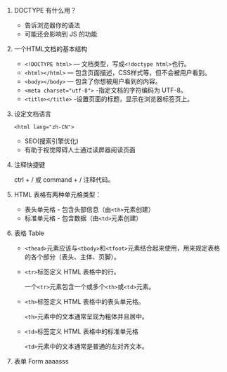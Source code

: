 1. DOCTYPE 有什么用？
   - 告诉浏览器你的语法
   - 可能还会影响到 JS 的功能
   
2. 一个HTML文档的基本结构
   - `<!DOCTYPE html>` — 文档类型，写成`<!doctype html>`也行。
   - `<html></html>` — 包含页面描述，CSS样式等，但不会被用户看到。
   - `<body></body>` — 包含了你想被用户看到的内容。
   - `<meta charset="utf-8">` -指定文档的字符编码为 UTF-8。
   - `<title></title>` -设置页面的标题，显示在浏览器标签页上。
   
3. 设定文档语言

   `<html lang="zh-CN">`
   - SEO(搜索引擎优化)
   - 有助于视觉障碍人士通过读屏器阅读页面
   
4. 注释快捷键

    ctrl + / 或 command + /  注释代码。
    
5. HTML 表格有两种单元格类型：
     - 表头单元格 - 包含头部信息（由`<th>`元素创建）
     - 标准单元格 - 包含数据（由`<td>`元素创建）

6. 表格 Table  
   - `<thead>`元素应该与`<tbody>`和`<tfoot>`元素结合起来使用，用来规定表格的各个部分（表头、主体、页脚）。
   - `<tr>`标签定义 HTML 表格中的行。
   
      一个`<tr>`元素包含一个或多个`<th>`或`<td>`元素。
   - `<th>`标签定义 HTML 表格中的表头单元格。
   
     `<th>`元素中的文本通常呈现为粗体并且居中。
   - `<td>`标签定义 HTML 表格中的标准单元格
   
     `<td>`元素中的文本通常是普通的左对齐文本。
	 
	 
7. 表单 Form aaaasss
	 
	 

